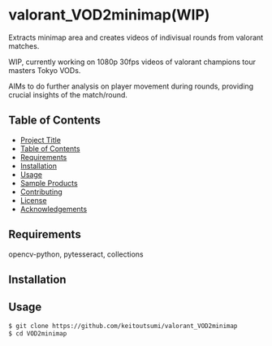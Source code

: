 # valorant_VOD2minimap(WIP)

Extracts minimap area and creates videos of indivisual rounds from valorant matches.

WIP, currently working on 1080p 30fps videos of valorant champions tour masters Tokyo VODs.

AIMs to do further analysis on player movement during rounds, providing crucial insights of the match/round.

## Table of Contents

- [Project Title](#project-title)
- [Table of Contents](#table-of-contents)
- [Requirements](#requirements)
- [Installation](#installation)
- [Usage](#usage)
- [Sample Products](#sample-products)
- [Contributing](#contributing)
- [License](#license)
- [Acknowledgements](#acknowledgements)

## Requirements

opencv-python, pytesseract, collections

## Installation



## Usage

```bash
$ git clone https://github.com/keitoutsumi/valorant_VOD2minimap
$ cd VOD2minimap